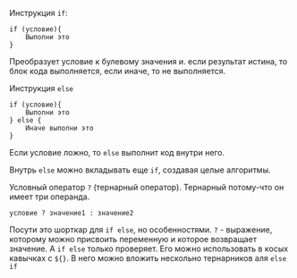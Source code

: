 Инструкция `if`:
```
if (условие){
	Выполни это	
}
```

Преобразует условие к булевому значения и. если результат истина, то блок кода выполняется, если иначе, то не выполняется.

Инструкция `else`
```
if (условие){
	Выполни это	
} else {
	Иначе выполни это
}
```

Если условие ложно, то `else` выполнит код внутри него.

Внутрь `else` можно вкладывать еще `if`, создавая целые алгоритмы.

Условный оператор `?` (тернарный оператор). Тернарный потому-что он имеет три операнда. 
```
условие ? значение1 : значение2
```

Посути это шорткар для `if else`, но особенностями.
`?` - выражение, которому можно присвоить переменную и которое возвращает значение. А `if else` только проверяет. Его можно использовать в косых кавычках с `${}`. В него можно вложить нескольно тернарников аля `else if`
